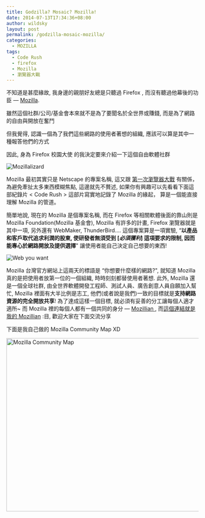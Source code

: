 ```yaml
---
title: Godzilla? Mosaic? Mozilla!
date: 2014-07-13T17:34:36+08:00
author: wildsky
layout: post
permalink: /godzilla-mosaic-mozilla/
categories:
  - MOZILLA
tags:
  - Code Rush
  - firefox
  - Mozilla
  - 瀏覽器大戰
---
```


不知道是甚麼緣故, 我身邊的親朋好友總是只聽過 Firefox , 而沒有聽過他幕後的功臣 &#8212; [Mozilla](http://mozilla.com.tw/).

雖然這個社群/公司/基金會本來就不是為了要聞名於全世界或賺錢, 而是為了網路的自由與開放在奮鬥

但我覺得, 認識一個為了我們這些網路的使用者著想的組織, 應該可以算是其中一種報答他們的方式

因此, 身為 Firefox 校園大使 的我決定要來介紹一下這個自由軟體社群

![Mozillalizard](https://farm3.staticflickr.com/2905/14481173336_29d2c769d6_o.gif)

Mozilla 最初其實只是 Netscape 的專案名稱,
這又跟 [第一次瀏覽器大戰](http://zh.wikipedia.org/wiki/%E6%B5%8F%E8%A7%88%E5%99%A8%E5%A4%A7%E6%88%98) 有關係，
為避免牽扯太多東西模糊焦點, 這邊就先不贅述, 如果你有興趣可以先看看下面這部紀錄片 < Code Rush > 這部片寫實地記錄了 Mozilla 的緣起，
算是一個能直接理解 Mozilla 的管道。

簡單地說, 現在的 Mozilla 是個專案名稱, 而在 Firefox 等相關軟體後面的靠山則是 Mozilla Foundation(Mozilla 基金會),
Mozilla 有許多的計畫, Firefox 瀏覽器就是其中一項, 另外還有 WebMaker, ThunderBird&#8230;.
這個專案算是一項實驗, &#8220;**以產品和客戶取代追求利潤的股東, 使研發者無須受到 [_必須獲利_] 這項要求的限制, 因而能專心於網路開放及提供選擇**" 讓使用者能自己決定自己想要的東西!

![Web you want](https://farm3.staticflickr.com/2925/14317868320_b2d427d81d_o.png)

Mozilla 台灣官方網站上這兩天的標語是 &#8220;你想要什麼樣的網路?",
就知道 Mozilla 真的是把使用者放第一位的一個組織, 時時刻刻都替使用者著想.
此外, Mozilla 還是一個全球社群, 由全世界軟體開發工程師、測試人員、廣告創意人員自願加入幫忙,
Mozilla 裡面有大半比例是志工,
他們(或者說是我們)一致的目標就是**支持網路資源的完全開放共享**!
為了達成這樣一個目標, 就必須有妥善的分工讓每個人適才適所~
而 Mozilla 裡的每個人都有一個共同的身分 &#8212; <a href="https://mozillians.org/zh-TW/">Mozillian </a>,
而<a href="https://mozillians.org/zh-TW/u/wildsky/">這個連結就是我的 Mozillian</a> :目, 歡迎大家在下面交流分享

下面是我自己做的 Mozilla Community Map XD

<a title="Flickr 上 kevin_boy3110 的 Mozilla Community Map" href="https://www.flickr.com/photos/71353772@N04/14490438396/"><img src="https://farm3.staticflickr.com/2932/14490438396_5b84280900_o.jpg" alt="Mozilla Community Map" width="973" height="454" /></a>

